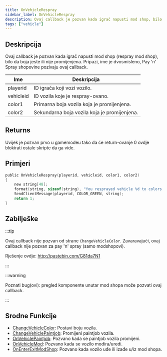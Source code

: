 ```yaml
---
title: OnVehicleRespray
sidebar_label: OnVehicleRespray
description: Ovaj callback je pozvan kada igrač napusti mod shop, bilo da boja jeste ili nije promijenjena.
tags: ["vehicle"]
---
```


## Deskripcija

Ovaj callback je pozvan kada igrač napusti mod shop (respray mod shop), bilo da boja jeste ili nije promijenjena. Pripazi, ime je dvosmisleno, Pay 'n' Spray shopovine pozivaju ovaj callback.

| Ime       | Deskripcija                                  |
| --------- | -------------------------------------------- |
| playerid  | ID igrača koji vozi vozilo.                  |
| vehicleid | ID vozila koje je respray-ovano.             |
| color1    | Primarna boja vozila koja je promijenjena.   |
| color2    | Sekundarna boja vozila koja je promijenjena. |

## Returns

Uvijek je pozvan prvo u gamemodeu tako da će return-ovanje 0 ovdje blokirati ostale skripte da ga vide.

## Primjeri

```c
public OnVehicleRespray(playerid, vehicleid, color1, color2)
{
    new string[48];
    format(string, sizeof(string), "You resprayed vehicle %d to colors %d and %d!", vehicleid, color1, color2);
    SendClientMessage(playerid, COLOR_GREEN, string);
    return 1;
}
```

## Zabilješke

:::tip

Ovaj callback nije pozvan od strane `ChangeVehicleColor`. Zavaravajući, ovaj callback nije pozvan za pay 'n' spray (samo modshopovi).

Rješenje ovdje: http://pastebin.com/G81da7N1

:::

:::warning

Poznati bug(ovi): pregled komponente unutar mod shopa može pozvati ovaj callback.

:::

## Srodne Funkcije

- [ChangeVehicleColor](../functions/ChangeVehicleColor.md): Postavi boju vozila.
- [ChangeVehiclePaintjob](../functions/ChangeVehiclePaintjob.md): Promijeni paintjob vozila.
- [OnVehiclePaintjob](OnVehiclePaintjob.md): Pozvano kada se paintjob vozila promijeni.
- [OnVehicleMod](OnVehicleMod.md): Pozvano kada se vozilo modira/uredi.
- [OnEnterExitModShop](OnEnterExitModShop.md): Pozvano kada vozilo uđe ili izađe u/iz mod shopa.
